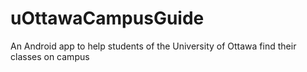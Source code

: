 # uOttawaCampusGuide
An Android app to help students of the University of Ottawa find their classes on campus
